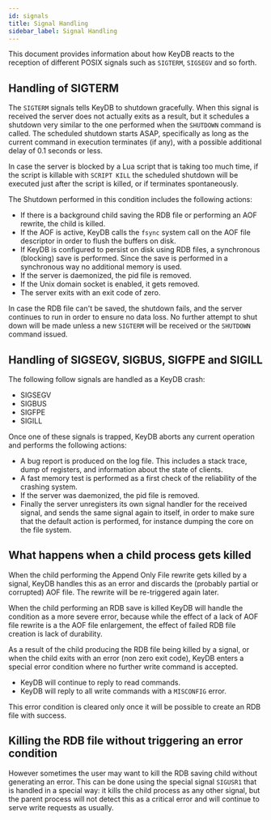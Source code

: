 ```yaml
---
id: signals
title: Signal Handling
sidebar_label: Signal Handling
---
```



This document provides information about how KeyDB reacts to the reception
of different POSIX signals such as `SIGTERM`, `SIGSEGV` and so forth.

Handling of SIGTERM
---

The `SIGTERM` signals tells KeyDB to shutdown gracefully. When this signal is
received the server does not actually exits as a result, but it schedules
a shutdown very similar to the one performed when the `SHUTDOWN` command is
called. The scheduled shutdown starts ASAP, specifically as long as the
current command in execution terminates (if any), with a possible additional
delay of 0.1 seconds or less.

In case the server is blocked by a Lua script that is taking too much time,
if the script is killable with `SCRIPT KILL` the scheduled shutdown will be
executed just after the script is killed, or if terminates spontaneously.

The Shutdown performed in this condition includes the following actions:

* If there is a background child saving the RDB file or performing an AOF rewrite, the child is killed.
* If the AOF is active, KeyDB calls the `fsync` system call on the AOF file descriptor in order to flush the buffers on disk.
* If KeyDB is configured to persist on disk using RDB files, a synchronous (blocking) save is performed. Since the save is performed in a synchronous way no additional memory is used.
* If the server is daemonized, the pid file is removed.
* If the Unix domain socket is enabled, it gets removed.
* The server exits with an exit code of zero.

In case the RDB file can't be saved, the shutdown fails, and the server continues to run in order to ensure no data loss. No further attempt to shut down will be made unless a new `SIGTERM` will be received or the `SHUTDOWN` command issued.

Handling of SIGSEGV, SIGBUS, SIGFPE and SIGILL
---

The following follow signals are handled as a KeyDB crash:

* SIGSEGV
* SIGBUS
* SIGFPE
* SIGILL

Once one of these signals is trapped, KeyDB aborts any current operation and performs the following actions:

* A bug report is produced on the log file. This includes a stack trace, dump of registers, and information about the state of clients.
* A fast memory test is performed as a first check of the reliability of the crashing system.
* If the server was daemonized, the pid file is removed.
* Finally the server unregisters its own signal handler for the received signal, and sends the same signal again to itself, in order to make sure that the default action is performed, for instance dumping the core on the file system.

What happens when a child process gets killed
---

When the child performing the Append Only File rewrite gets killed by a signal,
KeyDB handles this as an error and discards the (probably partial or corrupted)
AOF file. The rewrite will be re-triggered again later.

When the child performing an RDB save is killed KeyDB will handle the
condition as a more severe error, because while the effect of a lack of
AOF file rewrite is a the AOF file enlargement, the effect of failed RDB file
creation is lack of durability.

As a result of the child producing the RDB file being killed by a signal,
or when the child exits with an error (non zero exit code), KeyDB enters
a special error condition where no further write command is accepted.

* KeyDB will continue to reply to read commands.
* KeyDB will reply to all write commands with a `MISCONFIG` error.

This error condition is cleared only once it will be possible to create
an RDB file with success.

Killing the RDB file without triggering an error condition
---

However sometimes the user may want to kill the RDB saving child without
generating an error. This can be done using the
special signal `SIGUSR1` that is handled in a special way:
it kills the child process as any other signal, but the parent process will
not detect this as a critical error and will continue to serve write
requests as usually.
